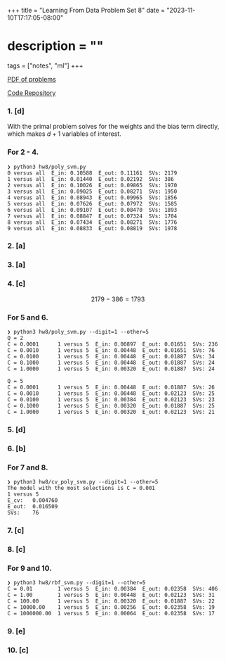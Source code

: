 +++
title = "Learning From Data Problem Set 8"
date = "2023-11-10T17:17:05-08:00"
# description = ""

tags = ["notes", "ml"]
+++

[PDF of problems](https://work.caltech.edu/homework/hw8.pdf)

[Code Repository](https://github.com/lienzhuzhu/lfd)


<h3>
1. [d]
</h3>

With the primal problem solves for the weights and the bias term directly, which makes $d+1$ variables of interest.


<h3>
For 2 - 4.
</h3>

```
❯ python3 hw8/poly_svm.py
0 versus all  E_in: 0.10588  E_out: 0.11161  SVs: 2179
1 versus all  E_in: 0.01440  E_out: 0.02192  SVs: 386
2 versus all  E_in: 0.10026  E_out: 0.09865  SVs: 1970
3 versus all  E_in: 0.09025  E_out: 0.08271  SVs: 1950
4 versus all  E_in: 0.08943  E_out: 0.09965  SVs: 1856
5 versus all  E_in: 0.07626  E_out: 0.07972  SVs: 1585
6 versus all  E_in: 0.09107  E_out: 0.08470  SVs: 1893
7 versus all  E_in: 0.08847  E_out: 0.07324  SVs: 1704
8 versus all  E_in: 0.07434  E_out: 0.08271  SVs: 1776
9 versus all  E_in: 0.08833  E_out: 0.08819  SVs: 1978
```

<h3>
2. [a]
</h3>


<h3>
3. [a]
</h3>

<h3>
4. [c]
</h3>

$$
2179 - 386 = 1793
$$



<h3>
For 5 and 6.
</h3>

```
❯ python3 hw8/poly_svm.py --digit=1 --other=5
Q = 2
C = 0.0001      1 versus 5  E_in: 0.00897  E_out: 0.01651  SVs: 236
C = 0.0010      1 versus 5  E_in: 0.00448  E_out: 0.01651  SVs: 76
C = 0.0100      1 versus 5  E_in: 0.00448  E_out: 0.01887  SVs: 34
C = 0.1000      1 versus 5  E_in: 0.00448  E_out: 0.01887  SVs: 24
C = 1.0000      1 versus 5  E_in: 0.00320  E_out: 0.01887  SVs: 24

Q = 5
C = 0.0001      1 versus 5  E_in: 0.00448  E_out: 0.01887  SVs: 26
C = 0.0010      1 versus 5  E_in: 0.00448  E_out: 0.02123  SVs: 25
C = 0.0100      1 versus 5  E_in: 0.00384  E_out: 0.02123  SVs: 23
C = 0.1000      1 versus 5  E_in: 0.00320  E_out: 0.01887  SVs: 25
C = 1.0000      1 versus 5  E_in: 0.00320  E_out: 0.02123  SVs: 21
```

<h3>
5. [d]
</h3>

<h3>
6. [b]
</h3>



<h3>
For 7 and 8.
</h3>

```
❯ python3 hw8/cv_poly_svm.py --digit=1 --other=5
The model with the most selections is C = 0.001
1 versus 5
E_cv:   0.004760
E_out:  0.016509
SVs:    76
```

<h3>
7. [c]
</h3>

<h3>
8. [c]
</h3>



<h3>
For 9 and 10.
</h3>

```
❯ python3 hw8/rbf_svm.py --digit=1 --other=5
C = 0.01        1 versus 5  E_in: 0.00384  E_out: 0.02358  SVs: 406
C = 1.00        1 versus 5  E_in: 0.00448  E_out: 0.02123  SVs: 31
C = 100.00      1 versus 5  E_in: 0.00320  E_out: 0.01887  SVs: 22
C = 10000.00    1 versus 5  E_in: 0.00256  E_out: 0.02358  SVs: 19
C = 1000000.00  1 versus 5  E_in: 0.00064  E_out: 0.02358  SVs: 17
```

<h3>
9. [e]
</h3>

<h3>
10. [c]
</h3>
